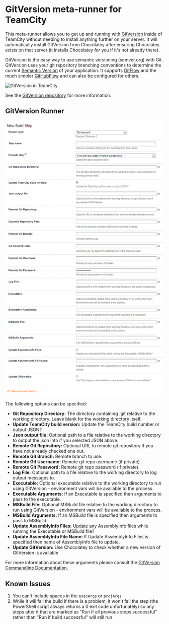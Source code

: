 GitVersion meta-runner for TeamCity
===================================

This meta-runner allows you to get up and running with [GitVersion](https://github.com/GitTools/GitVersion) inside of TeamCity without needing to install anything further on your server. It will automatically install GitVersion from Chocolatey after ensuring Chocolatey exists on that server (it installs Chocolatey for you if it's not already there).

GitVersion is the easy way to use semantic versioning (semver.org) with Git. GitVersion uses your git repository branching conventions to determine the current [Semantic Version](http://semver.org/) of your application. It supports [GitFlow](http://gitversion.readthedocs.org/en/latest/git-branching-strategies/gitflow/) and the much simpler [GitHubFlow](http://gitversion.readthedocs.org/en/latest/git-branching-strategies/githubflow/) and can also be configured for others.

![GitVersion in TeamCity](https://raw.github.com/GitTools/GitVersion/master/docs/img/README.png)

See the [GitVersion repository](https://github.com/GitTools/GitVersion) for more information.

GitVersion Runner
-----------------

![Runner configuration in TeamCity](documentation/assets/gitversion_runner.png)

The following options can be specified:
* **Git Repository Directory:** The directory containing .git relative to the working directory. Leave blank for the working directory itself.
* **Update TeamCity build version:** Update the TeamCity build number or output JSON?
* **Json output file:** Optional path to a file relative to the working directory to output the json into if you selected JSON above.
* **Remote Git Repository:** Optional URL to remote git repository if you have not already checked one out.
* **Remote Git Branch:** Remote branch to use.
* **Remote Git Username:** Remote git repo username (if private).
* **Remote Git Password:** Remote git repo password (if private).
* **Log File:** Optional path to a file relative to the working directory to log output messages to.
* **Executable:** Optional executable relative to the working directory to run using GitVersion - environment vars will be available to the process.
* **Executable Arguments:** If an Executable is specified then arguments to pass to the executable.
* **MSBuild File:** Optional MSBuild file relative to the working directory to run using GitVersion - environment vars will be available to the process.
* **MSBuild Arguments:** If an MSBuild file is specified then arguments to pass to MSBuild.
* **Update AssemblyInfo Files:** Update any AssemblyInfo files while running the Executable or MSBuild file?
* **Update AssemblyInfo File Name:** If Update AssemblyInfo Files is specified then name of AssemblyInfo file to update.
* **Update GitVersion:** Use Chocolatey to check whether a new version of GitVersion is available

For more information about these arguments please consult the [GitVersion Commandline Documentation](http://gitversion.readthedocs.org/en/latest/usage/command-line/).

Known Issues
------------

1. You can't include spaces in the `execArgs` or `projArgs`
2. While it will fail the build if there is a problem, it won't fail the step (the PowerShell script always returns a 0 exit code unfortunately) so any steps after it that are marked as "Run if all previous steps successful" rather than "Run if build successful" will still run

